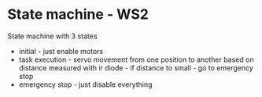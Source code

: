 # State machine - WS2

State machine with 3 states
- initial - just enable motors
- task execution - servo movement from one position to another based on distance measured with ir diode - if distance to small - go to emergency stop
- emergency stop - just disable everything

